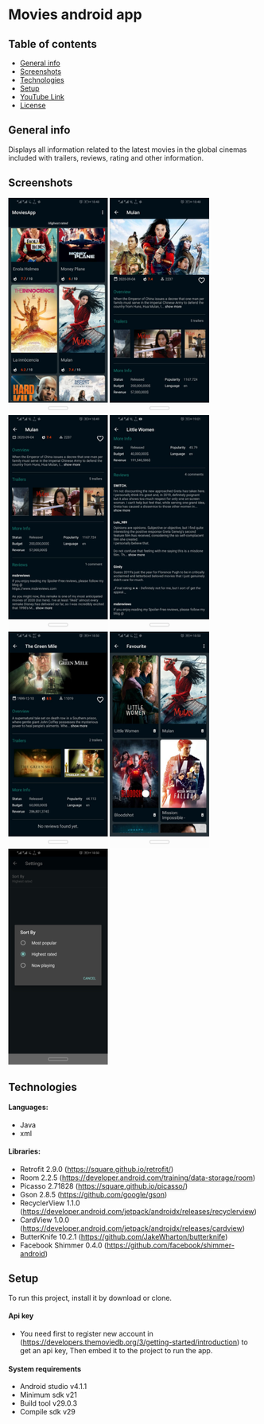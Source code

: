 # Movies android app


## Table of contents
* [General info](#general-info)
* [Screenshots](#screenshots)
* [Technologies](#technologies)
* [Setup](#setup)
* [YouTube Link](#youtube-link)
* [License](#license)

## General info
Displays all information related to the latest movies in the global cinemas included with trailers, reviews, rating and other information.  

## Screenshots

<img src="images/1-home.jpeg" width="200" > <img src="images/2-details.jpeg" width="200" >
<img src="images/3-more-details.jpeg" width="200" >
<img src="images/4-more-reviews.jpeg" width="200" >
<img src="images/5-no-reviews.jpeg" width="200" >
<img src="images/6-favourite.jpeg" width="200" >
<img src="images/7-sort.jpeg" width="200" >

## Technologies

#### Languages:
- Java 
- xml

#### Libraries:
- Retrofit 2.9.0 (https://square.github.io/retrofit/)
- Room 2.2.5 (https://developer.android.com/training/data-storage/room)
- Picasso 2.71828 (https://square.github.io/picasso/)
- Gson 2.8.5 (https://github.com/google/gson)
- RecyclerView 1.1.0 (https://developer.android.com/jetpack/androidx/releases/recyclerview)
- CardView 1.0.0 (https://developer.android.com/jetpack/androidx/releases/cardview)
- ButterKnife 10.2.1 (https://github.com/JakeWharton/butterknife)
- Facebook Shimmer 0.4.0 (https://github.com/facebook/shimmer-android)

## Setup

To run this project, install it by download or clone.

#### Api key
- You need first to register new account in (https://developers.themoviedb.org/3/getting-started/introduction) to get an api key, 
Then embed it to the project to run the app.

#### System requirements
- Android studio v4.1.1
- Minimum sdk v21
- Build tool v29.0.3
- Compile sdk v29





